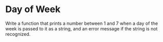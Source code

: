 # Day of Week
Write a function that prints a number between 1 and 7 when a day of the week is passed to it as a string, and an error message if the string is not recognized.

